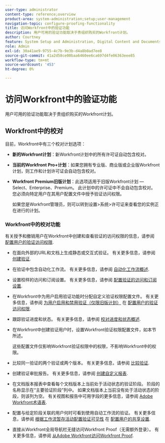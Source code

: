 ```yaml
---
user-type: administrator
content-type: reference;overview
product-area: system-administration;setup;user-management
navigation-topic: configure-proofing-functionality
title: 访问Workfront中的验证功能
description: 用户可用的验证功能取决于贵组织购买的Workfront计划。
author: Courtney
feature: System Setup and Administration, Digital Content and Documents
role: Admin
exl-id: 30a41ae9-9755-4c7b-9e3b-d4a8b0ad7ee8
source-git-commit: 41a2d58ce00baa6460ee6ca697d4fe06363eee85
workflow-type: tm+mt
source-wordcount: '453'
ht-degree: 0%

---
```


# 访问Workfront中的验证功能

用户可用的验证功能取决于贵组织购买的Workfront计划。

## Workfront中的校对

目前，Workfront中有三个校对计划选项：

* **新的Workfront计划**：新Workfront计划中的所有许可证自动包含校对。
* **当前的Workfront Pro+计划**：如果您拥有专业版、商业版或企业版Workfront计划，则工作和计划许可证会自动包含校对。
* **Workfront Premium旧版计划**：此选项适用于旧版Workfront计划 — Select、Enterprise、Premium。 此计划中的许可证中不会自动包含校对。 您必须向特定用户在其用户配置文件中授予验证访问权限。

  如果您是Workfront管理员，则可以转到设置>系统>许可证来查看您的实例正在进行的计划。

### Workfront中的校对功能

有关授予和撤销用户在Workfront中创建和查看验证的访问权限的信息，请参阅 [配置用户的验证访问权限](../../../administration-and-setup/manage-workfront/configure-proofing/configure-a-users-proofing-access.md).

* 在面向外部的URL和文档上生成静态或交互式验证。 有关更多信息，请参阅 [创建验证](../../../review-and-approve-work/proofing/creating-proofs-within-workfront/create-proofs--in-wf.md).
* 在验证中包含自动化工作流。 有关更多信息，请参阅 [自动化工作流概述](../../../review-and-approve-work/proofing/proofing-overview/automated-workflow.md).
* 设置校样的访问和订阅设置。 有关更多信息，请参阅 [配置验证的访问和订阅设置](../../../review-and-approve-work/proofing/managing-proofs-within-workfront/configure-access-subscription-settings-proof.md).
* 在Workfront中为用户启用验证功能时分配自定义验证权限配置文件。 有关更多信息，请参阅 [为用户启用和禁用验证（仅限旧版计划）](../../../administration-and-setup/manage-workfront/configure-proofing/configure-a-users-proofing-access.md#enabling-and-disabling-proofing-for-a-user) 在 [配置用户的验证访问权限](../../../administration-and-setup/manage-workfront/configure-proofing/configure-a-users-proofing-access.md).
* 跟踪验证进度和状态。 有关更多信息，请参阅 [校对进度和状态概述](../../../review-and-approve-work/proofing/proofing-overview/view-progress-status-proof.md).
* 在Workfront中创建验证用户时，设置Workfront验证权限配置文件，如本节所述。

  这些配置文件仅影响Workfront验证权限中的权限，不影响Workfront中的权限。

* 比较同一验证的两个验证或两个版本。 有关更多信息，请参阅 [比较验证](../../../review-and-approve-work/proofing/reviewing-proofs-within-workfront/review-a-proof/compare-proofs.md).
* 创建验证审批报告。 有关更多信息，请参阅  [创建自定义报表](../../../reports-and-dashboards/reports/creating-and-managing-reports/create-custom-report.md).
* 在文档版本报表中查看每个文档版本上当前处于活动状态的验证阶段。 阶段的名称显示在“主要验证阶段”列中。 如果文档版本上当前没有处于活动状态的阶段，则该列为空。 有关视图和报告中可用字段的更多信息，请参阅 [Adobe Workfront术语表](../../../workfront-basics/navigate-workfront/workfront-navigation/workfront-terminology-glossary.md).
* 配置与给定阶段关联的用户何时可看到使用自动工作流的验证。 有关更多信息，请参阅 [根据工作流暂存活动配置验证可见性](../../../administration-and-setup/manage-workfront/configure-proofing/configure-sharing-settings-users.md#configuring-proof-visibility-based-on-workflow-stage-activity) 在  [配置用户的共享设置](../../../administration-and-setup/manage-workfront/configure-proofing/configure-sharing-settings-users.md).
* 直接从Workfront全局导航栏无缝访问Workfront Proof（无需额外登录）。 有关更多信息，请参阅 [从Adobe Workfront访问Workfront Proof](../../../review-and-approve-work/proofing/managing-proofs-within-workfront/access-wf-proof-in-workfront.md).

<!--
>[!NOTE]
>
>There are some capabilities included in Workfront Proof standalone that are not included in Proofing in Workfront. To learn more, see [Standalone Workfront Proof to Integrated Proofing in Workfront overview](../../../administration-and-setup/manage-workfront/configure-proofing/move-to-proofing-in-workfront.md)
-->
